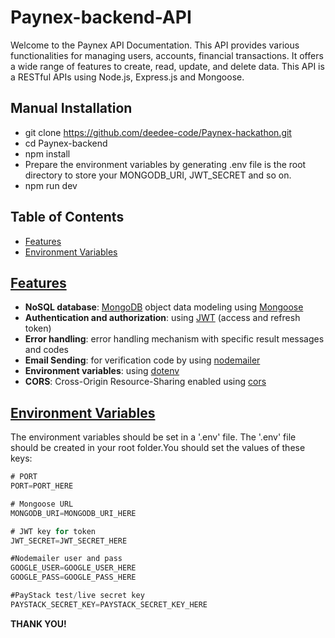 # Paynex-backend-API


Welcome to the Paynex API Documentation. This API provides various functionalities for managing users, accounts, financial transactions. It offers a wide range of features to create, read, update, and delete data. This API is a RESTful APIs using Node.js, Express.js and Mongoose.


## Manual Installation

- git clone https://github.com/deedee-code/Paynex-hackathon.git
- cd Paynex-backend
- npm install
- Prepare the environment variables by generating .env file is the root directory to store your MONGODB_URI, JWT_SECRET and so on.
- npm run dev



## Table of Contents

- [Features](https://github.com/deedee-code/Paynex-hackathon#features)
- [Environment Variables](https://github.com/deedee-code/Paynex-hackathon#environment-variables)
<!-- - [API Documentation](https://github.com/deedee-code/Paynex-hackathon#api-documentation) -->



## [Features](#features)

- **NoSQL database**: [MongoDB](https://www.mongodb.com/) object data modeling using [Mongoose](https://mongoosejs.com/)
- **Authentication and authorization**: using [JWT](https://jwt.io/) (access and refresh token)
- **Error handling**: error handling mechanism with specific result messages and codes
- **Email Sending**: for verification code by using [nodemailer](https://nodemailer.com/about/)
- **Environment variables**: using [dotenv](https://github.com/motdotla/dotenv)
- **CORS**: Cross-Origin Resource-Sharing enabled using [cors](https://github.com/expressjs/cors)



## [Environment Variables](#environment-variables)

The environment variables should be set in a '.env' file. The '.env' file should be created in your root folder.You should set the values of these keys:

```js
# PORT
PORT=PORT_HERE

# Mongoose URL
MONGODB_URI=MONGODB_URI_HERE

# JWT key for token
JWT_SECRET=JWT_SECRET_HERE

#Nodemailer user and pass
GOOGLE_USER=GOOGLE_USER_HERE
GOOGLE_PASS=GOOGLE_PASS_HERE

#PayStack test/live secret key
PAYSTACK_SECRET_KEY=PAYSTACK_SECRET_KEY_HERE
```



<!-- ## [API Documentation](#api-documentation)

To view all APIs and learn all the details required for the requests and responses, click on this postman link: https://documenter.getpostman.com/view/26786258/2s9YeBfEXf -->



**THANK YOU!**
